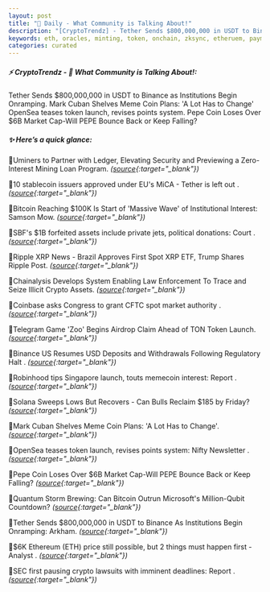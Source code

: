 ```yaml
---
layout: post
title: "🌌 Daily - What Community is Talking About!"
description: "[CryptoTrendz] - Tether Sends $800,000,000 in USDT to Binance as Institutions Begin Onramping. Mark Cuban Shelves Meme Coin Plans: 'A Lot Has to Change' OpenSea teases token launch, revises points system. Pepe Coin Loses Over $6B Market Cap-Will PEPE Bounce Back or Keep Falling?"
keywords: eth, oracles, minting, token, onchain, zksync, etheruem, payments, layer0, altcoins
categories: curated
---
```


##### ⚡ CryptoTrendz - 📌 *What Community is Talking About!:*

Tether Sends $800,000,000 in USDT to Binance as Institutions Begin Onramping. Mark Cuban Shelves Meme Coin Plans: 'A Lot Has to Change' OpenSea teases token launch, revises points system. Pepe Coin Loses Over $6B Market Cap-Will PEPE Bounce Back or Keep Falling?

##### ✨ *Here’s a quick glance:*


🔹Uminers to Partner with Ledger, Elevating Security and Previewing a Zero-Interest Mining Loan Program. *([source](https://s.avyag.com/hnem){:target="_blank"})*

🔹10 stablecoin issuers approved under EU's MiCA - Tether is left out . *([source](https://s.avyag.com/hzwa){:target="_blank"})*

🔹Bitcoin Reaching $100K Is Start of 'Massive Wave' of Institutional Interest: Samson Mow. *([source](https://s.avyag.com/yit5){:target="_blank"})*

🔹SBF's $1B forfeited assets include private jets, political donations: Court . *([source](https://s.avyag.com/ovem){:target="_blank"})*

🔹Ripple XRP News - Brazil Approves First Spot XRP ETF, Trump Shares Ripple Post. *([source](https://s.avyag.com/orj4){:target="_blank"})*

🔹Chainalysis Develops System Enabling Law Enforcement To Trace and Seize Illicit Crypto Assets. *([source](https://s.avyag.com/wwh5){:target="_blank"})*

🔹Coinbase asks Congress to grant CFTC spot market authority . *([source](https://s.avyag.com/76pu){:target="_blank"})*

🔹Telegram Game 'Zoo' Begins Airdrop Claim Ahead of TON Token Launch. *([source](https://s.avyag.com/11tl){:target="_blank"})*

🔹Binance US Resumes USD Deposits and Withdrawals Following Regulatory Halt . *([source](https://s.avyag.com/vkxk){:target="_blank"})*

🔹Robinhood tips Singapore launch, touts memecoin interest: Report . *([source](https://s.avyag.com/ffaq){:target="_blank"})*

🔹Solana Sweeps Lows But Recovers - Can Bulls Reclaim $185 by Friday? *([source](https://s.avyag.com/v3zj){:target="_blank"})*

🔹Mark Cuban Shelves Meme Coin Plans: 'A Lot Has to Change'. *([source](https://s.avyag.com/k3gm){:target="_blank"})*

🔹OpenSea teases token launch, revises points system: Nifty Newsletter . *([source](https://s.avyag.com/8hfo){:target="_blank"})*

🔹Pepe Coin Loses Over $6B Market Cap-Will PEPE Bounce Back or Keep Falling? *([source](https://s.avyag.com/83vg){:target="_blank"})*

🔹Quantum Storm Brewing: Can Bitcoin Outrun Microsoft's Million-Qubit Countdown? *([source](https://s.avyag.com/ir06){:target="_blank"})*

🔹Tether Sends $800,000,000 in USDT to Binance As Institutions Begin Onramping: Arkham. *([source](https://s.avyag.com/k0lm){:target="_blank"})*

🔹$6K Ethereum (ETH) price still possible, but 2 things must happen first - Analyst . *([source](https://s.avyag.com/wyss){:target="_blank"})*

🔹SEC first pausing crypto lawsuits with imminent deadlines: Report . *([source](https://s.avyag.com/phll){:target="_blank"})*
